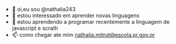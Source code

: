 - 👋 oi,eu sou  @nathalia243
- 👀 estou interessado  em aprender novas linguagens
- 🌱 estou aprendendo a programar recentemente a linguagem de javascript e scrath 
- 📫 como chegar ate mim nathalia.mitrut@escola.pr.gov.pr
